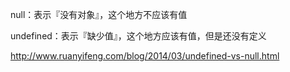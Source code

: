 null：表示『没有对象』，这个地方不应该有值

undefined：表示『缺少值』，这个地方应该有值，但是还没有定义

http://www.ruanyifeng.com/blog/2014/03/undefined-vs-null.html


